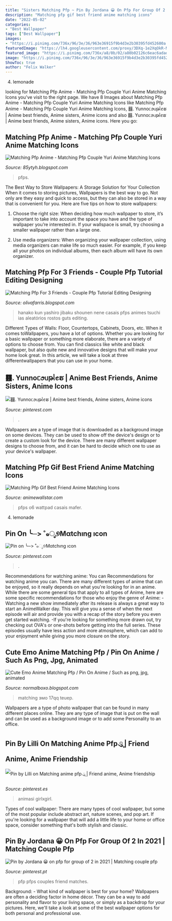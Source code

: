 ```yaml
---
title: "Sisters Matching Pfp ~ Pin By Jordana 😀 On Pfp For Group Of 2 In 2021"
description: "Matching pfp gif best friend anime matching icons"
date: "2022-05-02"
categories:
- "Best Wallpaper"
tags: ["Best Wallpaper"]
images:
- "https://i.pinimg.com/736x/96/3e/36/963e36915f9b4d3e2b30395fd452600a.jpg"
featuredImage: "https://lh4.googleusercontent.com/proxy/3DXq-1e2XqOkR-M0NzGjM6Fapv1XZ1hRggOEB82JefAZLz2KmeUMDTfnJd5rxmvWdWR6s-PxJI521l7NQ_eHi1fNVSEmF7QS1oBqcAwr2-9wbG45f27F0sjY4A=w1200-h630-p-k-no-nu"
featured_image: "https://i.pinimg.com/736x/a8/0b/02/a80b02126c6eac6adad41e0ed7a71071.jpg"
image: "https://i.pinimg.com/736x/96/3e/36/963e36915f9b4d3e2b30395fd452600a.jpg"
ShowToc: true
author: "Felix Walker"
---
```



4. lemonade 

	

		
looking for Matching Pfp Anime - Matching Pfp Couple Yuri Anime Matching Icons you've visit to the right page. We have 8 Images about Matching Pfp Anime - Matching Pfp Couple Yuri Anime Matching Icons like Matching Pfp Anime - Matching Pfp Couple Yuri Anime Matching Icons, 䨻. Yunnoᥴꪮᥙթᥣꫀຮ | Anime best friends, Anime sisters, Anime icons and also 䨻. Yunnoᥴꪮᥙթᥣꫀຮ | Anime best friends, Anime sisters, Anime icons. Here you go:
		
    
## Matching Pfp Anime - Matching Pfp Couple Yuri Anime Matching Icons

<img loading=lazy src="https://lh4.googleusercontent.com/proxy/3DXq-1e2XqOkR-M0NzGjM6Fapv1XZ1hRggOEB82JefAZLz2KmeUMDTfnJd5rxmvWdWR6s-PxJI521l7NQ_eHi1fNVSEmF7QS1oBqcAwr2-9wbG45f27F0sjY4A=w1200-h630-p-k-no-nu" onerror="this.onerror=null;this.src='https://tse2.mm.bing.net/th?id=OIP.ljpRMP7u6zaajg57_CtWewHaGV&amp;pid=15.1';" alt="Matching Pfp Anime - Matching Pfp Couple Yuri Anime Matching Icons">

_Source: 85ytyh.blogspot.com_

>pfps. 

	

The Best Way to Store Wallpapers: A Storage Solution for Your Collection
When it comes to storing pictures, Wallpapers is the best way to go. Not only are they easy and quick to access, but they can also be stored in a way that is convenient for you. Here are five tips on how to store wallpapers:
1) Choose the right size: When deciding how much wallpaper to store, it’s important to take into account the space you have and the type of wallpaper you’re interested in. If your wallspace is small, try choosing a smaller wallpaper rather than a large one.

2) Use media organizers: When organizing your wallpaper collection, using media organizers can make life so much easier. For example, if you keep all your photos on individual albums, then each album will have its own organizer.

    
## Matching Pfp For 3 Friends - Couple Pfp Tutorial Editing Designing

<img loading=lazy src="https://pbs.twimg.com/media/EUlPBwdUEAMF78-.jpg" onerror="this.onerror=null;this.src='https://tse1.mm.bing.net/th?id=OIP.CLLIBTiCTso2y1mLLBSKHAHaHa&amp;pid=15.1';" alt="Matching Pfp For 3 Friends - Couple Pfp Tutorial Editing Designing">

_Source: olivafarris.blogspot.com_

>hanako kun yashiro jibaku shounen nene casais pfps animes tsuchi ias aleatórios rostos guts editing. 

	

Different Types of Walls: Floor, Countertops, Cabinets, Doors, etc.
When it comes toWallpapers, you have a lot of options. Whether you are looking for a basic wallpaper or something more elaborate, there are a variety of options to choose from. You can find classics like white and black wallpaper, but also quite new and innovative designs that will make your home look great. In this article, we will take a look at three differentwallpapers that you can use in your home.

    
## 䨻. Yunnoᥴꪮᥙթᥣꫀຮ | Anime Best Friends, Anime Sisters, Anime Icons

<img loading=lazy src="https://i.pinimg.com/736x/82/72/1c/82721c46a6002bf0c94a6b8b17fb9e5e.jpg" onerror="this.onerror=null;this.src='https://tse3.mm.bing.net/th?id=OIP.Dj6LPpMVhyj-_yF88sT-UAHaHa&amp;pid=15.1';" alt="䨻. Yunnoᥴꪮᥙթᥣꫀຮ | Anime best friends, Anime sisters, Anime icons">

_Source: pinterest.com_

>. 

	

Wallpapers are a type of image that is downloaded as a background image on some devices. They can be used to show off the device's design or to create a custom look for the device. There are many different wallpaper designs to choose from, and it can be hard to decide which one to use as your device's wallpaper.

    
## Matching Pfp Gif Best Friend Anime Matching Icons

<img loading=lazy src="https://i.pinimg.com/originals/81/f6/15/81f6159a470d8c550a372d6959a926f0.gif" onerror="this.onerror=null;this.src='https://tse3.mm.bing.net/th?id=OIP.WCHaPu8TUYzbjOTMplpD2gAAAA&amp;pid=15.1';" alt="Matching Pfp Gif Best Friend Anime Matching Icons">

_Source: animewallstar.com_

>pfps o6 wattpad casais mafer. 

	

4. lemonade 

    
## Pin On ╰─&gt; ˚๑ೃ୭Mαtchıng ıcon

<img loading=lazy src="https://i.pinimg.com/originals/23/3b/66/233b664c8ee5b3fd97cf437930a93cbe.jpg" onerror="this.onerror=null;this.src='https://tse3.mm.bing.net/th?id=OIP.rbG-mvE01bV4P810kheqQgHaHa&amp;pid=15.1';" alt="Pin on ╰─&gt; ˚๑ೃ୭Mαtchıng ıcon">

_Source: pinterest.com_

>. 

	

Recommendations for watching anime: You can
Recommendations for watching anime you can. There are many different types of anime that can be enjoyed, so it really depends on what you're looking for in an anime. While there are some general tips that apply to all types of Anime, here are some specific recommendations for those who enjoy the genre of Anime: 
-Watching a new show immediately after its release is always a great way to start an AnimeWalker day. This will give you a sense of when the next episode will air and provide you with a recap of the story before you even get started watching. 
-If you're looking for something more drawn out, try checking out OVA's or one-shots before getting into the full series. These episodes usually have less action and more atmosphere, which can add to your enjoyment while giving you more closure on the story.

    
## Cute Emo Anime Matching Pfp / Pin On Anime / Such As Png, Jpg, Animated

<img loading=lazy src="https://i.pinimg.com/736x/a8/0b/02/a80b02126c6eac6adad41e0ed7a71071.jpg" onerror="this.onerror=null;this.src='https://tse1.mm.bing.net/th?id=OIP.5dU0sDBnt98-vBOv2naY2wHaHa&amp;pid=15.1';" alt="Cute Emo Anime Matching Pfp / Pin On Anime / Such as png, jpg, animated">

_Source: normalboxo.blogspot.com_

>matching эмо 17qq teuep. 

	



Wallpapers are a type of photo wallpaper that can be found in many different places online. They are any type of image that is put on the wall and can be used as a background image or to add some Personality to an office.

    
## Pin By Lilli On Matching Anime Pfp ུ۪ | Friend Anime, Anime Friendship

<img loading=lazy src="https://i.pinimg.com/736x/ba/69/9e/ba699ec69a43b67fccbb9b0896340c0b.jpg" onerror="this.onerror=null;this.src='https://tse1.mm.bing.net/th?id=OIP.lBgNAExOKqA6BWPfHNmOkAHaHa&amp;pid=15.1';" alt="Pin by Lilli on Matching anime pfp ུ۪ | Friend anime, Anime friendship">

_Source: pinterest.es_

>animasi girlxgirl. 

	

Types of cool wallpaper:
There are many types of cool wallpaper, but some of the most popular include abstract art, nature scenes, and pop art. If you're looking for a wallpaper that will add a little life to your home or office space, consider something that's both stylish and classic.

    
## Pin By Jordana 😀 On Pfp For Group Of 2 In 2021 | Matching Couple Pfp

<img loading=lazy src="https://i.pinimg.com/736x/96/3e/36/963e36915f9b4d3e2b30395fd452600a.jpg" onerror="this.onerror=null;this.src='https://tse1.mm.bing.net/th?id=OIP.ahQRyzjPYVQyqbyUN1d7uwAAAA&amp;pid=15.1';" alt="Pin by Jordana 😀 on pfp for group of 2 in 2021 | Matching couple pfp">

_Source: pinterest.pt_

>pfp pfps couples friend matches. 

	

Background: - What kind of wallpaper is best for your home?
Wallpapers are often a deciding factor in home décor. They can be a way to add personality and flavor to your living space, or simply as a backdrop for your pictures. Here, we'll take a look at some of the best wallpaper options for both personal and professional use.

